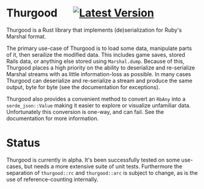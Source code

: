 # Thurgood &emsp; [![Latest Version]][crates.io]

[Latest Version]: https://img.shields.io/crates/v/thurgood.svg
[crates.io]: https://crates.io/crates/serde\_json

Thurgood is a Rust library that implements (de)serialization for Ruby's Marshal format.

The primary use-case of Thurgood is to load some data, manipulate parts of it, then serailize
the modified data. This includes game saves, stored Rails data, or anything else stored
using `Marshal.dump`. Because of this, Thurgood places a high priority on the ability to
deserialize and re-serialize Marshal streams with as little information-loss as possible.
In many cases Thurgood can deserialize and re-serialize a stream and produce the same output,
byte for byte (see the documentation for exceptions).

Thurgood also provides a convenient method to convert an `RbAny` into a `serde_json::Value`
making it easier to explore or visualize unfamiliar data. Unfortunately this conversion is
one-way, and can fail. See the documentation for more information.

# Status
Thurgood is currently in alpha. It's been successfully tested on some use-cases, but needs
a more extensive suite of unit tests. Furthermore the separation of `thurgood::rc` and
`thurgood::arc` is subject to change, as is the use of reference-counting internally.

